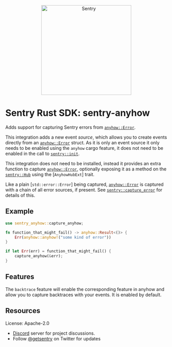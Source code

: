 <p align="center">
  <a href="https://sentry.io/?utm_source=github&utm_medium=logo" target="_blank">
    <picture>
      <source srcset="https://sentry-brand.storage.googleapis.com/sentry-logo-white.png" media="(prefers-color-scheme: dark)" />
      <source srcset="https://sentry-brand.storage.googleapis.com/sentry-logo-black.png" media="(prefers-color-scheme: light), (prefers-color-scheme: no-preference)" />
      <img src="https://sentry-brand.storage.googleapis.com/sentry-logo-black.png" alt="Sentry" width="280">
    </picture>
  </a>
</p>

# Sentry Rust SDK: sentry-anyhow

Adds support for capturing Sentry errors from [`anyhow::Error`].

This integration adds a new event *source*, which allows you to create events directly
from an [`anyhow::Error`] struct.  As it is only an event source it only needs to be
enabled using the `anyhow` cargo feature, it does not need to be enabled in the call to
[`sentry::init`](https://docs.rs/sentry/*/sentry/fn.init.html).

This integration does not need to be installed, instead it provides an extra function to
capture [`anyhow::Error`], optionally exposing it as a method on the
[`sentry::Hub`](https://docs.rs/sentry/*/sentry/struct.Hub.html) using the
[`AnyhowHubExt`] trait.

Like a plain [`std::error::Error`] being captured, [`anyhow::Error`] is captured with a
chain of all error sources, if present.  See
[`sentry::capture_error`](https://docs.rs/sentry/*/sentry/fn.capture_error.html) for
details of this.

## Example

```rust
use sentry_anyhow::capture_anyhow;

fn function_that_might_fail() -> anyhow::Result<()> {
    Err(anyhow::anyhow!("some kind of error"))
}

if let Err(err) = function_that_might_fail() {
    capture_anyhow(&err);
}
```

## Features

The `backtrace` feature will enable the corresponding feature in anyhow and allow you to
capture backtraces with your events.  It is enabled by default.

[`anyhow::Error`]: https://docs.rs/anyhow/*/anyhow/struct.Error.html

## Resources

License: Apache-2.0

- [Discord](https://discord.gg/ez5KZN7) server for project discussions.
- Follow [@getsentry](https://twitter.com/getsentry) on Twitter for updates
